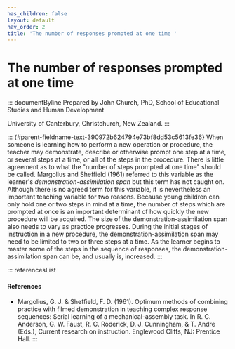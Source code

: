 ```yaml
---
has_children: false
layout: default
nav_order: 2
title: 'The number of responses prompted at one time '
---
```

# The number of responses prompted at one time 


::: documentByline
Prepared by John Church, PhD, School of Educational Studies and Human
Development

University of Canterbury, Christchurch, New Zealand.
:::

::: {#parent-fieldname-text-390972b624794e73bf8dd53c5613fe36}
When someone is learning how to perform a new operation or procedure,
the teacher may demonstrate, describe or otherwise prompt one step at a
time, or several steps at a time, or all of the steps in the procedure.
There is little agreement as to what the "number of steps prompted at
one time" should be called. Margolius and Sheffield (1961) referred to
this variable as the learner\'s *demonstration-assimilation span* but
this term has not caught on. Although there is no agreed term for this
variable, it is nevertheless an important teaching variable for two
reasons. Because young children can only hold one or two steps in mind
at a time, the number of steps which are prompted at once is an
important determinant of how quickly the new procedure will be acquired.
The size of the demonstration-assimilation span also needs to vary as
practice progresses. During the initial stages of instruction in a new
procedure, the demonstration-assimilation span may need to be limited to
two or three steps at a time. As the learner begins to master some of
the steps in the sequence of responses, the demonstration-assimilation
span can be, and usually is, increased.
:::

::: referencesList
#### References

-   Margolius, G. J. & Sheffield, F. D. (1961). Optimum methods of
    combining practice with filmed demonstration in teaching complex
    response sequences: Serial learning of a mechanical-assembly task.
    In R. C. Anderson, G. W. Faust, R. C. Roderick, D. J. Cunningham,
    & T. Andre (Eds.), Current research on instruction. Englewood
    Cliffs, NJ: Prentice Hall.
:::
